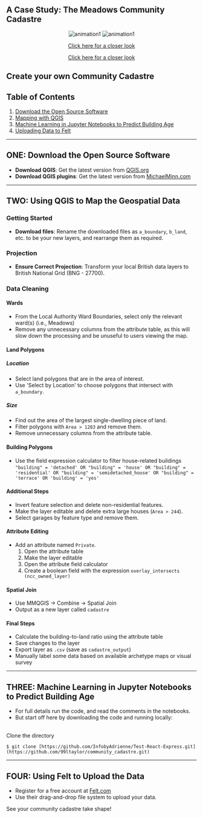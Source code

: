 ## A Case Study: The Meadows Community Cadastre

<p align="center">
<img src="https://media.giphy.com/media/v1.Y2lkPTc5MGI3NjExOGYwdXRnMzlvdDEwdmFnaWtyMXZ3d3duZ3cwdHRzcWhvNmc0ZnUwNCZlcD12MV9pbnRlcm5hbF9naWZfYnlfaWQmY3Q9Zw/YHoKsbmM2UfMdqc3xu/giphy.gif" alt="animation1"/>
<img src="[https://media.giphy.com/media/v1.Y2lkPTc5MGI3NjExOGYwdXRnMzlvdDEwdmFnaWtyMXZ3d3duZ3cwdHRzcWhvNmc0ZnUwNCZlcD12MV9pbnRlcm5hbF9naWZfYnlfaWQmY3Q9Zw/YHoKsbmM2UfMdqc3xu/giphy.gif](https://media.giphy.com/media/v1.Y2lkPTc5MGI3NjExejk5bmpjcDFrZDcycGV0OXFxMzZrbW94M2Y5eTlreDRyeG94cGF5cCZlcD12MV9pbnRlcm5hbF9naWZfYnlfaWQmY3Q9Zw/k1prpnJEY5ni50EiW5/giphy.gif)" alt="animation1"/>
</p>


<div style="text-align: center;">

[Click here for a closer look](https://felt.com/map/The-Meadows-Community-Cadastre-zSR9C9CHsOSSy9BIRiv9Ayx4OD?loc=52.939297,-1.145295,17.9z&share=1)

</div>

<div style="text-align: center;">

[Click here for a closer look](https://felt.com/map/The-Meadows-Community-Cadastre-zSR9C9CHsOSSy9BIRiv9Ayx4OD?loc=52.939297,-1.145295,17.9z&share=1)

</div>

## Create your own Community Cadastre


## Table of Contents
1. [Download the Open Source Software](#one-download-software)
2. [Mapping with QGIS](#two-using-qgis-to-map-the-geospatial-data)
3. [Machine Learning in Jupyter Notebooks to Predict Building Age](#three-using-jupyter-notebooks-to-do-the-machine-learning-building-age-predictions)
4. [Uploading Data to Felt](#four-using-felt-to-upload-the-data)

---

## ONE: Download the Open Source Software
- **Download QGIS**: Get the latest version from [QGIS.org](https://www.qgis.org/en/site/forusers/download.html)
- **Download QGIS plugins**: Get the latest version from [MichaelMinn.com](https://michaelminn.com/linux/mmqgis/)

---

## TWO: Using QGIS to Map the Geospatial Data

### Getting Started
- **Download files**: Rename the downloaded files as `a_boundary`, `b_land`, etc. to be your new layers, and rearrange them as required.

### Projection
- **Ensure Correct Projection**: Transform your local British data layers to British National Grid (BNG - 27700).

### Data Cleaning

#### Wards
- From the Local Authority Ward Boundaries, select only the relevant ward(s) (i.e., Meadows)
- Remove any unnecessary columns from the attribute table, as this will slow down the processing and be unuseful to users viewing the map.

#### Land Polygons

##### Location
- Select land polygons that are in the area of interest.
- Use 'Select by Location' to choose polygons that intersect with `a_boundary`.

##### Size
- Find out the area of the largest single-dwelling piece of land.
- Filter polygons with `Area > 1283` and remove them.
- Remove unnecessary columns from the attribute table.

#### Building Polygons
- Use the field expression calculator to filter house-related buildings
  `"building" = 'detached' OR "building" = 'house' OR "building" = 'residential' OR "building" = 'semidetached_house' OR "building" = 'terrace' OR 'building' = 'yes'`

#### Additional Steps
- Invert feature selection and delete non-residential features.
- Make the layer editable and delete extra large houses (`Area > 244`).
- Select garages by feature type and remove them.

#### Attribute Editing
- Add an attribute named `Private`.
  1. Open the attribute table
  2. Make the layer editable
  3. Open the attribute field calculator
  4. Create a boolean field with the expression `overlay_intersects (ncc_owned_layer)`

#### Spatial Join
- Use MMQGIS -> Combine -> Spatial Join
- Output as a new layer called `cadastre`

#### Final Steps
- Calculate the building-to-land ratio using the attribute table
- Save changes to the layer
- Export layer as `.csv` (save as `cadastre_output`)
- Manually label some data based on available archetype maps or visual survey

---

## THREE: Machine Learning in Jupyter Notebooks to Predict Building Age
- For full details run the code, and read the comments in the notebooks.
- But start off here by downloading the code and running locally:
<br>
Clone the directory

```
$ git clone [https://github.com/InfobyAdrienne/Test-React-Express.git](https://github.com/99ltaylor/community_cadastre.git)
```

---

## FOUR: Using Felt to Upload the Data
- Register for a free account at [Felt.com](https://www.felt.com)
- Use their drag-and-drop file system to upload your data.

See your community cadastre take shape!

